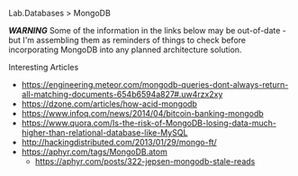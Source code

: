 Lab.Databases > MongoDB

***WARNING*** 
Some of the information in the links below may be out-of-date - but I'm assembling them as reminders of things to check before incorporating MongoDB into any planned architecture solution.


Interesting Articles
* https://engineering.meteor.com/mongodb-queries-dont-always-return-all-matching-documents-654b6594a827#.uw4rzx2xy
* https://dzone.com/articles/how-acid-mongodb
* https://www.infoq.com/news/2014/04/bitcoin-banking-mongodb
* https://www.quora.com/Is-the-risk-of-MongoDB-losing-data-much-higher-than-relational-database-like-MySQL
* http://hackingdistributed.com/2013/01/29/mongo-ft/
* https://aphyr.com/tags/MongoDB.atom
  * https://aphyr.com/posts/322-jepsen-mongodb-stale-reads

